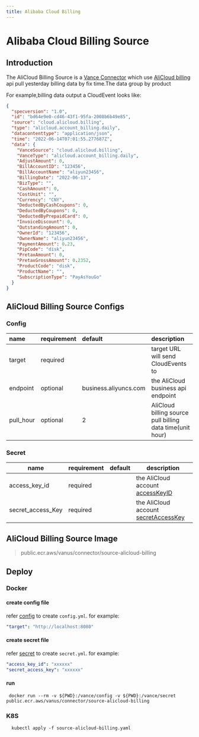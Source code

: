 ```yaml
---
title: Alibaba Cloud Billing
---
```


# Alibaba Cloud Billing Source

## Introduction

The AliCloud Billing Source is a [Vance Connector][vc] which use [AliCloud billing][alibill] api pull yesterday billing
data by fix time.The data group by product

For example,billing data output a CloudEvent looks like:

```json
{
  "specversion": "1.0",
  "id": "bd64e9e0-cd46-43f1-95fa-2008b6b49e85",
  "source": "cloud.alicloud.billing",
  "type": "alicloud.account_billing.daily",
  "datacontenttype": "application/json",
  "time": "2022-06-14T07:01:55.277687Z",
  "data": {
    "VanceSource": "cloud.alicloud.billing",
    "VanceType": "alicloud.account_billing.daily",
    "AdjustAmount": 0,
    "BillAccountID": "123456",
    "BillAccountName": "aliyun23456",
    "BillingDate": "2022-06-13",
    "BizType": "",
    "CashAmount": 0,
    "CostUnit": "",
    "Currency": "CNY",
    "DeductedByCashCoupons": 0,
    "DeductedByCoupons": 0,
    "DeductedByPrepaidCard": 0,
    "InvoiceDiscount": 0,
    "OutstandingAmount": 0,
    "OwnerId": "123456",
    "OwnerName": "aliyun23456",
    "PaymentAmount": 0.23,
    "PipCode": "disk",
    "PretaxAmount": 0,
    "PretaxGrossAmount": 0.2352,
    "ProductCode": "disk",
    "ProductName": "",
    "SubscriptionType": "PayAsYouGo"
  }
}
```

## AliCloud Billing Source Configs

### Config

| name      | requirement | default               | description                                               |
|:----------|:------------|:----------------------|:----------------------------------------------------------|
| target    | required    |                       | target URL will send CloudEvents to                       |
| endpoint  | optional    | business.aliyuncs.com | the AliCloud business api endpoint                        |
| pull_hour | optional    | 2                     | AliCloud billing source pull billing data time(unit hour) |

### Secret

| name              | requirement | default  | description                                       |
|-------------------|-------------|----------|---------------------------------------------------|
| access_key_id     | required    |          | the AliCloud account [accessKeyID][accessKey]     |
| secret_access_Key | required    |          | the AliCloud account [secretAccessKey][accessKey] |

## AliCloud Billing Source Image

> public.ecr.aws/vanus/connector/source-alicloud-billing

## Deploy

### Docker

#### create config file

refer [config](#Config) to create `config.yml`. for example:

```yaml
"target": "http://localhost:8080"
```

#### create secret file

refer [secret](#Secret) to create `secret.yml`. for example:

```yaml
"access_key_id": "xxxxxx"
"secret_access_key": "xxxxxx"
```

#### run

```shell
 docker run --rm -v ${PWD}:/vance/config -v ${PWD}:/vance/secret public.ecr.aws/vanus/connector/source-alicloud-billing
```

### K8S

```shell
  kubectl apply -f source-alicloud-billing.yaml
```

[vc]: https://github.com/linkall-labs/vance-docs/blob/main/docs/concept.md
[alibill]: https://help.aliyun.com/document_detail/142608.html
[accessKey]: https://help.aliyun.com/document_detail/38738.html
